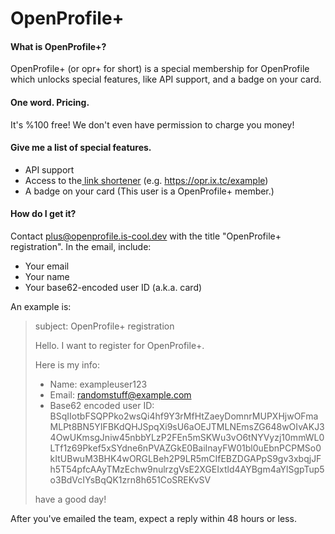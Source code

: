 # OpenProfile+

#### What is OpenProfile+?

OpenProfile+ (or opr+ for short) is a special membership for OpenProfile which unlocks special features, like API support, and a badge on your card.

#### One word. Pricing.

It's %100 free! We don't even have permission to charge you money!

#### Give me a list of special features.

* API support
* Access to the[ link shortener](https://opr.ix.tc) (e.g. https://opr.ix.tc/example)
* A badge on your card (This user is a OpenProfile+ member.)

#### How do I get it?

Contact plus@openprofile.is-cool.dev with the title "OpenProfile+ registration". In the email, include:

* Your email
* Your name
* Your base62-encoded user ID (a.k.a. card)



An example is:

> subject: OpenProfile+ registration
>
>
>
> Hello. I want to register for OpenProfile+.
>
> Here is my info:
>
> * Name: exampleuser123
> * Email: randomstuff@example.com
> * Base62 encoded user ID: BSqIIotbFSQPPko2wsQi4hf9Y3rMfHtZaeyDomnrMUPXHjwOFmaMLPt8BN5YIFBKdQHJSpqXi9sU6aOEJTMLNEmsZG648wOIvAKJ34OwUKmsgJniw45nbbYLzP2FEn5mSKWu3vO6tNYVyzj10mmWL0LTf1z69Pkef5xSYdne6nPVAZGkE0BaiInayFW01bl0uEbnPCPMSo0kItUBwuM3BHK4wORGLBeh2P9LR5mCIfEBZDGAPpS9gv3xbqjJFh5T54pfcAAyTMzEchw9nulrzgVsE2XGEIxtld4AYBgm4aYlSgpTup5o3BdVcIYsBqQK1zrn8h651CoSREKvSV
>
> have a good day!

After you've emailed the team, expect a reply within 48 hours or less.




